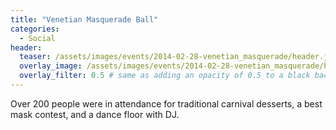 ```yaml
---
title: "Venetian Masquerade Ball"
categories:
  - Social
header:
  teaser: /assets/images/events/2014-02-28-venetian_masquerade/header.jpg
  overlay_image: /assets/images/events/2014-02-28-venetian_masquerade/header.jpg
  overlay_filter: 0.5 # same as adding an opacity of 0.5 to a black background
---
```


Over 200 people were in attendance for traditional carnival desserts, a best mask contest, and a dance floor with DJ.


